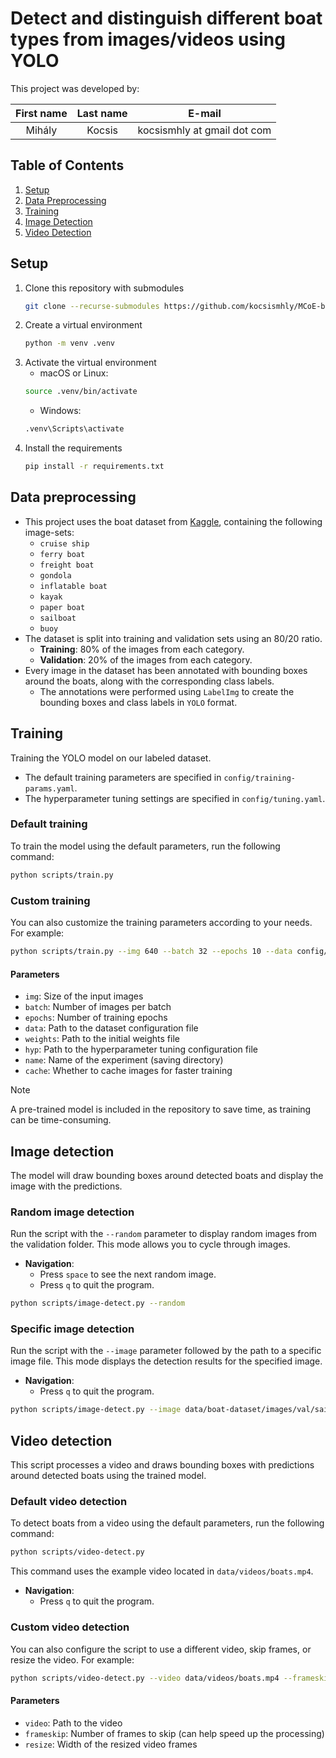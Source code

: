 # Detect and distinguish different boat types from images/videos using YOLO

This project was developed by:

| First name | Last name |           E-mail            |
|:----------:|:---------:|:---------------------------:|
|   Mihály   |  Kocsis   | kocsismhly at gmail dot com |

## Table of Contents
1. [Setup](#setup)
2. [Data Preprocessing](#data-preprocessing)
3. [Training](#training)
4. [Image Detection](#image-detection)
5. [Video Detection](#video-detection)

## Setup

1. Clone this repository with submodules
    ```bash
    git clone --recurse-submodules https://github.com/kocsismhly/MCoE-boat-detection.git
    ```
2. Create a virtual environment
    ```bash
    python -m venv .venv
    ```
3. Activate the virtual environment
   - macOS or Linux:
    ```bash
    source .venv/bin/activate
    ```
   - Windows:
    ```bash
    .venv\Scripts\activate
    ```
4. Install the requirements
    ```bash
    pip install -r requirements.txt
    ```

## Data preprocessing

* This project uses the boat dataset from [Kaggle](https://www.kaggle.com/datasets/kunalgupta2616/boat-types-recognition),
  containing the following image-sets:
  * `cruise ship`
  * `ferry boat`
  * `freight boat`
  * `gondola`
  * `inflatable boat`
  * `kayak`
  * `paper boat`
  * `sailboat`
  * `buoy`
* The dataset is split into training and validation sets using an 80/20 ratio.
  * **Training**: 80% of the images from each category.
  * **Validation**: 20% of the images from each category.
* Every image in the dataset has been annotated with bounding boxes around the boats, along with the corresponding class labels.
  * The annotations were performed using `LabelImg` to create the bounding boxes and class labels in `YOLO` format.

## Training

Training the YOLO model on our labeled dataset.

* The default training parameters are specified in `config/training-params.yaml`.
* The hyperparameter tuning settings are specified in `config/tuning.yaml`.

### Default training

To train the model using the default parameters, run the following command:
```bash
python scripts/train.py
```

### Custom training

You can also customize the training parameters according to your needs. For example:
```bash
python scripts/train.py --img 640 --batch 32 --epochs 10 --data config/boat.yaml --weights yolov5s.pt --hyp config/tuning.yaml --name boat_exp --cache
```

#### Parameters

* `img`: Size of the input images
* `batch`: Number of images per batch
* `epochs`: Number of training epochs
* `data`: Path to the dataset configuration file
* `weights`: Path to the initial weights file
* `hyp`: Path to the hyperparameter tuning configuration file
* `name`: Name of the experiment (saving directory)
* `cache`: Whether to cache images for faster training
  
> [!NOTE]
> A pre-trained model is included in the repository to save time, as training can be time-consuming.

## Image detection

The model will draw bounding boxes around detected boats and display the image with the predictions.

### Random image detection

Run the script with the `--random` parameter to display random images from the validation folder.
This mode allows you to cycle through images.

* **Navigation**:
  * Press `space` to see the next random image.
  * Press `q` to quit the program.

```bash
python scripts/image-detect.py --random
```

### Specific image detection

Run the script with the `--image` parameter followed by the path to a specific image file.
This mode displays the detection results for the specified image.

* **Navigation**:
  * Press `q` to quit the program.

```bash
python scripts/image-detect.py --image data/boat-dataset/images/val/sailboat-yacht-sea-holidays-water-sailbo-2143219.jpg
```

## Video detection

This script processes a video and draws bounding boxes with predictions around detected boats using the trained model.

### Default video detection

To detect boats from a video using the default parameters, run the following command:
```bash
python scripts/video-detect.py
```
This command uses the example video located in `data/videos/boats.mp4`.

* **Navigation**:
  * Press `q` to quit the program.

### Custom video detection

You can also configure the script to use a different video, skip frames, or resize the video. For example:
```bash
python scripts/video-detect.py --video data/videos/boats.mp4 --frameskip 2 --resize 416
```

#### Parameters

* `video`: Path to the video
* `frameskip`: Number of frames to skip (can help speed up the processing)
* `resize`: Width of the resized video frames
